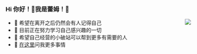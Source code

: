 ### Hi 你好！👋我是蕾姆！💖
<img align="right" src="https://github-readme-stats.vercel.app/api?username=leimu998&show_icons=true&hide_border=true&icon_color=586069&title_color=FFA500">

- 🎈 希望在离开之后仍然会有人记得自己
- 📖 目前正在努力学习自己感兴趣的一切 
- 🎉 希望自己经营的小破站可以帮到更多有需要的人
- 💬 <a href="mailto:leimu998@outlook.com" one-link-mark="yes"><font style="vertical-align: inherit;"><font style="vertical-align: inherit;">在这里</font></font></a>问我更多事情
